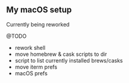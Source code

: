 ## My macOS setup
Currently being reworked

@TODO
- rework shell
- move homebrew & cask scripts to dir
- script to list currently installed brews/casks
- move iterm prefs
- macOS prefs
